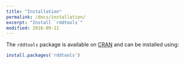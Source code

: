 ```yaml
---
title: "Installation"
permalink: /docs/installation/
excerpt: "Install `rddtools`"
modified: 2016-09-21
---
```


The `rddtools` package is available on [CRAN](https://cran.r-project.org/package=rddtools) and can be installed using:

```r
install.packages('rddtools')
```
